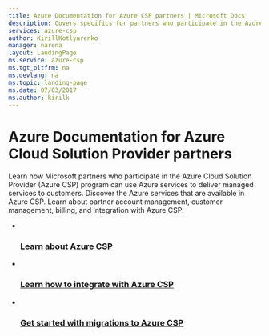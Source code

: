 ```yaml
---
title: Azure Documentation for Azure CSP partners | Microsoft Docs
description: Covers specifics for partners who participate in the Azure Cloud Solution Provider (Azure CSP) program. Documentation includes how to work with Azure in Microsoft Partner Center, available services, tutorials, videos, and API references.
services: azure-csp
author: KirillKotlyarenko
manager: narena
layout: LandingPage
ms.service: azure-csp
ms.tgt_pltfrm: na
ms.devlang: na
ms.topic: landing-page
ms.date: 07/03/2017
ms.author: kirilk
---
```


# Azure Documentation for Azure Cloud Solution Provider partners
Learn how Microsoft partners who participate in the Azure Cloud Solution Provider (Azure CSP) program can use Azure services to deliver managed services to customers. Discover the Azure services that are available in Azure CSP. Learn about partner account management, customer management, billing, and integration with Azure CSP. 

<ul class="cardsM cols cols3">
    <li>
      <a class="card" href="/azure/cloud-solution-provider/overview/azure-csp-overview">
          <img class="cardImage" role="presentation" src="/media/common/i_advanced.svg" alt="" />
          <div class="cardText">
            <h3>Learn about Azure CSP</h3>
          </div>
        </a>
    </li>
    <li>
        <a class="card" href="/azure/cloud-solution-provider/integration/integration-scenarios-list">
            <img class="cardImage" role="presentation" src="/media/common/i_advanced.svg" alt="" />
            <div class="cardText">
                <h3>Learn how to integrate with Azure CSP</h3>
            </div>
        </a>
    </li>
    <li>
        <a class="card" href="/azure/cloud-solution-provider/migration/migration-to-azure-csp">
            <img class="cardImage" role="presentation" src="/media/common/i_get-started.svg" alt="" />
            <div class="cardText">
                <h3>Get started with migrations to Azure CSP</h3>
            </div>
        </a>
    </li>
</ul>
